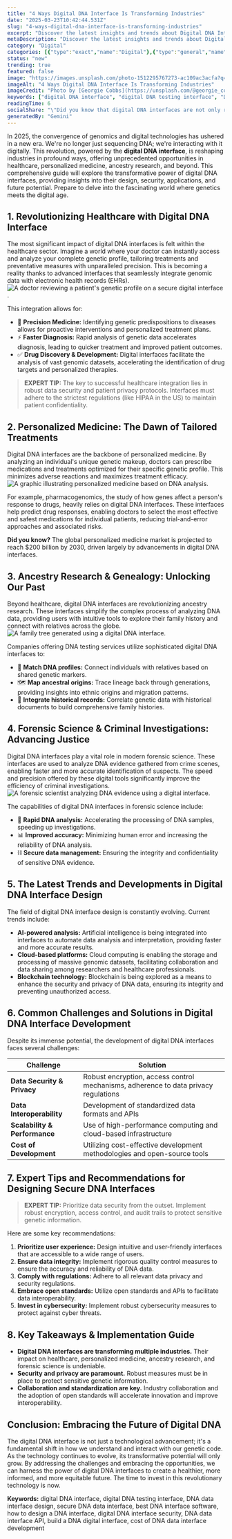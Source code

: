 ```yaml
---
title: "4 Ways Digital DNA Interface Is Transforming Industries"
date: "2025-03-23T10:42:44.531Z"
slug: "4-ways-digital-dna-interface-is-transforming-industries"
excerpt: "Discover the latest insights and trends about Digital DNA Interface. This comprehensive guide covers everything you need to know about Digital DNA Interface in 2025."
metaDescription: "Discover the latest insights and trends about Digital DNA Interface. This comprehensive guide covers everything you need to know about Digital DNA Interfac..."
category: "Digital"
categories: [{"type":"exact","name":"Digital"},{"type":"general","name":"Biotechnology"},{"type":"medium","name":"Genomics"},{"type":"specific","name":"DNA Sequencing"},{"type":"niche","name":"Base Editing"}]
status: "new"
trending: true
featured: false
image: "https://images.unsplash.com/photo-1512295767273-ac109ac3acfa?q=85&w=1200&fit=max&fm=webp&auto=compress"
imageAlt: "4 Ways Digital DNA Interface Is Transforming Industries"
imageCredit: "Photo by [Georgie Cobbs](https://unsplash.com/@georgie_cobbs) on Unsplash"
keywords: ["digital DNA interface", "digital DNA testing interface", "DNA data interface design", "secure DNA data interface", "best DNA interface software", "how to design a DNA interface", "digital DNA interface security", "DNA data interface API", "build a DNA digital interface", "cost of DNA data interface development"]
readingTime: 6
socialShare: "\"Did you know that digital DNA interfaces are not only revolutionizing healthcare but also unlocking our family histories and advancing forensic science? The future of genomics is digital!\""
generatedBy: "Gemini"
---
```




In 2025, the convergence of genomics and digital technologies has ushered in a new era.  We're no longer just sequencing DNA; we're interacting with it digitally.  This revolution, powered by the **digital DNA interface**, is reshaping industries in profound ways, offering unprecedented opportunities in healthcare, personalized medicine, ancestry research, and beyond. This comprehensive guide will explore the transformative power of digital DNA interfaces, providing insights into their design, security, applications, and future potential.  Prepare to delve into the fascinating world where genetics meets the digital age.

## 1. Revolutionizing Healthcare with Digital DNA Interface

The most significant impact of digital DNA interfaces is felt within the healthcare sector.  Imagine a world where your doctor can instantly access and analyze your complete genetic profile, tailoring treatments and preventative measures with unparalleled precision.  This is becoming a reality thanks to advanced interfaces that seamlessly integrate genomic data with electronic health records (EHRs). ![A doctor reviewing a patient's genetic profile on a secure digital interface](https://images.unsplash.com/photo-1526374965328-7f61d4dc18c5?q=85&w=1200&fit=max&fm=webp&auto=compress).

This integration allows for:

* 🔑 **Precision Medicine:** Identifying genetic predispositions to diseases allows for proactive interventions and personalized treatment plans.
* ⚡ **Faster Diagnosis:**  Rapid analysis of genetic data accelerates diagnosis, leading to quicker treatment and improved patient outcomes.
* ✅ **Drug Discovery & Development:**  Digital interfaces facilitate the analysis of vast genomic datasets, accelerating the identification of drug targets and personalized therapies.

> **EXPERT TIP:**  The key to successful healthcare integration lies in robust data security and patient privacy protocols.  Interfaces must adhere to the strictest regulations (like HIPAA in the US) to maintain patient confidentiality.

## 2. Personalized Medicine: The Dawn of Tailored Treatments

Digital DNA interfaces are the backbone of personalized medicine. By analyzing an individual's unique genetic makeup, doctors can prescribe medications and treatments optimized for their specific genetic profile.  This minimizes adverse reactions and maximizes treatment efficacy. ![A graphic illustrating personalized medicine based on DNA analysis](https://images.unsplash.com/photo-1512295767273-ac109ac3acfa?q=85&w=1200&fit=max&fm=webp&auto=compress).

For example, pharmacogenomics, the study of how genes affect a person's response to drugs, heavily relies on digital DNA interfaces. These interfaces help predict drug responses, enabling doctors to select the most effective and safest medications for individual patients, reducing trial-and-error approaches and associated risks.

**Did you know?**  The global personalized medicine market is projected to reach \$200 billion by 2030, driven largely by advancements in digital DNA interfaces.

## 3. Ancestry Research & Genealogy: Unlocking Our Past

Beyond healthcare, digital DNA interfaces are revolutionizing ancestry research.  These interfaces simplify the complex process of analyzing DNA data, providing users with intuitive tools to explore their family history and connect with relatives across the globe. ![A family tree generated using a digital DNA interface](https://images.unsplash.com/photo-1483478550801-ceba5fe50e8e?q=85&w=1200&fit=max&fm=webp&auto=compress).

Companies offering DNA testing services utilize sophisticated digital DNA interfaces to:

* 🧬 **Match DNA profiles:**  Connect individuals with relatives based on shared genetic markers.
* 🗺️ **Map ancestral origins:**  Trace lineage back through generations, providing insights into ethnic origins and migration patterns.
* 📜 **Integrate historical records:**  Correlate genetic data with historical documents to build comprehensive family histories.

## 4.  Forensic Science & Criminal Investigations:  Advancing Justice

Digital DNA interfaces play a vital role in modern forensic science.  These interfaces are used to analyze DNA evidence gathered from crime scenes, enabling faster and more accurate identification of suspects.  The speed and precision offered by these digital tools significantly improve the efficiency of criminal investigations. ![A forensic scientist analyzing DNA evidence using a digital interface](https://images.unsplash.com/photo-1454165804606-c3d57bc86b40?q=85&w=1200&fit=max&fm=webp&auto=compress).

The capabilities of digital DNA interfaces in forensic science include:

* 🔎 **Rapid DNA analysis:**  Accelerating the processing of DNA samples, speeding up investigations.
* 📊 **Improved accuracy:**  Minimizing human error and increasing the reliability of DNA analysis.
* ⛓️ **Secure data management:**  Ensuring the integrity and confidentiality of sensitive DNA evidence.

## 5.  The Latest Trends and Developments in Digital DNA Interface Design

The field of digital DNA interface design is constantly evolving. Current trends include:

* **AI-powered analysis:**  Artificial intelligence is being integrated into interfaces to automate data analysis and interpretation, providing faster and more accurate results.
* **Cloud-based platforms:**  Cloud computing is enabling the storage and processing of massive genomic datasets, facilitating collaboration and data sharing among researchers and healthcare professionals.
* **Blockchain technology:**  Blockchain is being explored as a means to enhance the security and privacy of DNA data, ensuring its integrity and preventing unauthorized access.

## 6. Common Challenges and Solutions in Digital DNA Interface Development

Despite its immense potential, the development of digital DNA interfaces faces several challenges:

| Challenge                     | Solution                                                                 |
|------------------------------|-------------------------------------------------------------------------|
| **Data Security & Privacy**   | Robust encryption, access control mechanisms, adherence to data privacy regulations |
| **Data Interoperability**     | Development of standardized data formats and APIs                           |
| **Scalability & Performance** | Use of high-performance computing and cloud-based infrastructure           |
| **Cost of Development**       | Utilizing cost-effective development methodologies and open-source tools    |

## 7. Expert Tips and Recommendations for Designing Secure DNA Interfaces

> **EXPERT TIP:** Prioritize data security from the outset.  Implement robust encryption, access control, and audit trails to protect sensitive genetic information.

Here are some key recommendations:

1. **Prioritize user experience:**  Design intuitive and user-friendly interfaces that are accessible to a wide range of users.
2. **Ensure data integrity:**  Implement rigorous quality control measures to ensure the accuracy and reliability of DNA data.
3. **Comply with regulations:**  Adhere to all relevant data privacy and security regulations.
4. **Embrace open standards:**  Utilize open standards and APIs to facilitate data interoperability.
5. **Invest in cybersecurity:**  Implement robust cybersecurity measures to protect against cyber threats.

## 8. Key Takeaways & Implementation Guide

* **Digital DNA interfaces are transforming multiple industries.** Their impact on healthcare, personalized medicine, ancestry research, and forensic science is undeniable.
* **Security and privacy are paramount.**  Robust measures must be in place to protect sensitive genetic information.
* **Collaboration and standardization are key.**  Industry collaboration and the adoption of open standards will accelerate innovation and improve interoperability.

## Conclusion:  Embracing the Future of Digital DNA

The digital DNA interface is not just a technological advancement; it's a fundamental shift in how we understand and interact with our genetic code.  As the technology continues to evolve, its transformative potential will only grow. By addressing the challenges and embracing the opportunities, we can harness the power of digital DNA interfaces to create a healthier, more informed, and more equitable future.  The time to invest in this revolutionary technology is now.

**Keywords:** digital DNA interface, digital DNA testing interface, DNA data interface design, secure DNA data interface, best DNA interface software, how to design a DNA interface, digital DNA interface security, DNA data interface API, build a DNA digital interface, cost of DNA data interface development

